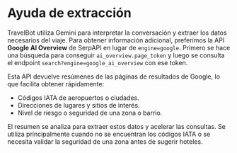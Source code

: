 # Ayuda de extracción

TravelBot utiliza Gemini para interpretar la conversación y extraer los datos necesarios del viaje. Para obtener información adicional, preferimos la API **Google AI Overview** de SerpAPI en lugar de `engine=google`. Primero se hace una búsqueda para conseguir `ai_overview.page_token` y luego se consulta el endpoint `search?engine=google_ai_overview` con ese token.

Esta API devuelve resúmenes de las páginas de resultados de Google, lo que facilita obtener rápidamente:

- Códigos IATA de aeropuertos o ciudades.
- Direcciones de lugares y sitios de interés.
- Nivel de riesgo o seguridad de una zona o barrio.

El resumen se analiza para extraer estos datos y acelerar las consultas. Se utiliza principalmente cuando no se encuentran los códigos IATA o se necesita validar la seguridad de una zona antes de sugerir hoteles.

